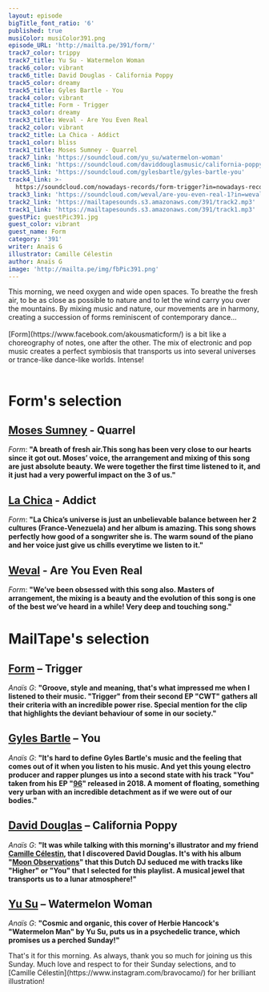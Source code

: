 ```yaml
---
layout: episode
bigTitle_font_ratio: '6'
published: true
musiColor: musiColor391.png
episode_URL: 'http://mailta.pe/391/form/'
track7_color: trippy
track7_title: Yu Su - Watermelon Woman
track6_color: vibrant
track6_title: David Douglas - California Poppy
track5_color: dreamy
track5_title: Gyles Bartle - You
track4_color: vibrant
track4_title: Form - Trigger
track3_color: dreamy
track3_title: Weval - Are You Even Real
track2_color: vibrant
track2_title: La Chica - Addict
track1_color: bliss
track1_title: Moses Sumney - Quarrel
track7_link: 'https://soundcloud.com/yu_su/watermelon-woman'
track6_link: 'https://soundcloud.com/daviddouglasmusic/california-poppy'
track5_link: 'https://soundcloud.com/gylesbartle/gyles-bartle-you'
track4_link: >-
  https://soundcloud.com/nowadays-records/form-trigger?in=nowadays-records/sets/form-c-w-t-it-comes-with-the
track3_link: 'https://soundcloud.com/weval/are-you-even-real-1?in=weval/sets/the-weight-7'
track2_link: 'https://mailtapesounds.s3.amazonaws.com/391/track2.mp3'
track1_link: 'https://mailtapesounds.s3.amazonaws.com/391/track1.mp3'
guestPic: guestPic391.jpg
guest_color: vibrant
guest_name: Form
category: '391'
writer: Anaïs G
illustrator: Camille Célestin
author: Anaïs G
image: 'http://mailta.pe/img/fbPic391.png'
---
```


<p id="introduction">This morning, we need oxygen and wide open spaces. To breathe the fresh air, to be as close as possible to nature and to let the wind carry you over the mountains. By mixing music and nature, our movements are in harmony, creating a succession of forms reminiscent of contemporary dance...
<br><br>
[Form](https://www.facebook.com/akousmaticform/) is a bit like a choreography of notes, one after the other. The mix of electronic and pop music creates a perfect symbiosis that transports us into several universes or trance-like dance-like worlds. Intense!
<br><br></p>


# Form's selection

##  [Moses Sumney](https://www.mosessumney.com/) - Quarrel
_Form_: **"**A breath of fresh air.This song has been very close to our hearts since it got out. Moses’ voice, the arrangement and mixing of this song are just absolute beauty. We were together the first time listened to it, and it just had a very powerful impact on the 3 of us.**"**

##  [La Chica](https://www.facebook.com/LaChicaBelleville/) - Addict
_Form_: **"**La Chica’s universe is just an unbelievable balance between her 2 cultures (France-Venezuela) and her album is amazing. This song shows perfectly how good of a songwriter she is. The warm sound of the piano and her voice just give us chills everytime we listen to it.**"**

##  [Weval](https://weval.net/) - Are You Even Real
_Form_: **"**We’ve been obsessed with this song also. Masters of arrangement, the mixing is a beauty and the evolution of this song is one of the best we’ve heard in a while! Very deep and touching song.**"**


# MailTape's selection

## [Form](https://soundcloud.com/formtouch) – Trigger
_Anaïs G_: **"**Groove, style and meaning, that's what impressed me when I listened to their music. "Trigger" from their second EP "CWT" gathers all their criteria with an incredible power rise. Special mention for the clip that highlights the deviant behaviour of some in our society.**"**

## [Gyles Bartle](http://www.gylesbartle.co.uk/) – You
_Anaïs G_: **"**It's hard to define Gyles Bartle's music and the feeling that comes out of it when you listen to his music. And yet this young electro producer and rapper plunges us into a second state with his track "You" taken from his EP "[96](https://soundcloud.com/gylesbartle/sets/96-20)" released in 2018. A moment of floating, something very urban with an incredible detachment as if we were out of our bodies.**"**

## [David Douglas](https://www.facebook.com/musicdaviddouglas/) – California Poppy
_Anaïs G_: **"**It was while talking with this morning's illustrator and my friend [Camille Célestin](https://www.instagram.com/bravocamo/), that I discovered David Douglas. It's with his album "[Moon Observations](https://soundcloud.com/daviddouglasmusic/sets/david-douglas-moon-observations-atomnation)" that this Dutch DJ seduced me with tracks like "Higher" or "You" that I selected for this playlist. A musical jewel that transports us to a lunar atmosphere!**"**

## [Yu Su](https://soundcloud.com/yu_su) – Watermelon Woman
_Anaïs G_: **"**Cosmic and organic, this cover of Herbie Hancock's "Watermelon Man" by Yu Su, puts us in a psychedelic trance, which promises us a perched Sunday!**"**


<p id="outroduction"> That's it for this morning. As always, thank you so much for joining us this Sunday. Much love and respect to  for their Sunday selections, and to [Camille Célestin](https://www.instagram.com/bravocamo/) for her brilliant illustration!</p>
